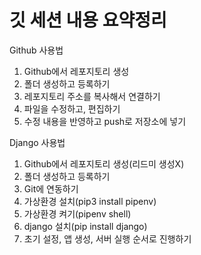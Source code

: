 # 깃 세션 내용 요약정리

Github 사용법
1. Github에서 레포지토리 생성
2. 폴더 생성하고 등록하기
3. 레포지토리 주소를 복사해서 연결하기
4. 파일을 수정하고, 편집하기
5. 수정 내용을 반영하고 push로 저장소에 넣기 
    
Django 사용법
1. Github에서 레포지토리 생성(리드미 생성X)
2. 폴더 생성하고 등록하기
3. Git에 연동하기
4. 가상환경 설치(pip3 install pipenv)
5. 가상환경 켜기(pipenv shell)
6. django 설치(pip install django)
4. 초기 설정, 앱 생성, 서버 실행 순서로 진행하기
